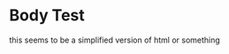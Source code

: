 <html>
<head>
  <title>Index Test</title>
</head>
<body>
  <h1>Body Test</h1>
  <p>this seems to be a simplified version of html or something</p>
</body>
</html>
